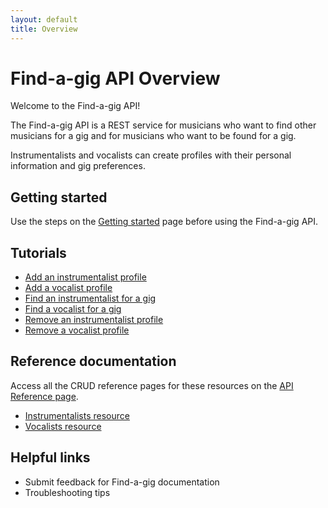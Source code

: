 ```yaml
---
layout: default
title: Overview
---
```


# Find-a-gig API Overview

Welcome to the Find-a-gig API!

The Find-a-gig API is a REST service for musicians who want to find other musicians for a gig and for musicians who want to be found for a gig.

Instrumentalists and vocalists can create profiles with their personal information and gig preferences.

## Getting started

Use the steps on the [Getting started](prerequisites/) page before using the Find-a-gig API.

## Tutorials

* [Add an instrumentalist profile](add-an-inst-profile/)
* [Add a vocalist profile](add-a-vocalist-profile/)
* [Find an instrumentalist for a gig]()
* [Find a vocalist for a gig]()
* [Remove an instrumentalist profile](delete-an-instrumentalist/)
* [Remove a vocalist profile](remove-a-vocalist/)

## Reference documentation

Access all the CRUD reference pages for these resources on the [API Reference page](api-reference/).

* [Instrumentalists resource](instrumentalists/)
* [Vocalists resource](vocalists/)

## Helpful links

* Submit feedback for Find-a-gig documentation
* Troubleshooting tips
  